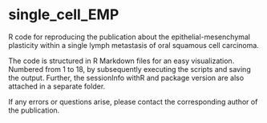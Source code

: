 # single_cell_EMP
R code for reproducing the publication about the epithelial-mesenchymal plasticity within a single lymph metastasis of oral squamous cell carcinoma.

The code is structured in R Markdown files for an easy visualization. Numbered from 1 to 18, by subsequently executing the scripts and saving the output.
Further, the sessionInfo withR and  package version are also attached in a separate folder.

If any errors or questions arise, please contact the corresponding author of the publication.

